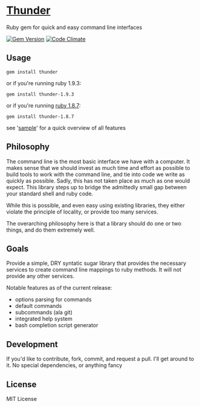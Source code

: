 [Thunder](http://stevenkaras.github.com/thunder)
=======
Ruby gem for quick and easy command line interfaces

[![Gem Version](https://badge.fury.io/rb/thunder.png)](http://badge.fury.io/rb/thunder)
[![Code Climate](https://codeclimate.com/github/stevenkaras/thunder.png)](https://codeclimate.com/github/stevenkaras/thunder)

Usage
-----

    gem install thunder

or if you're running ruby 1.9.3:

    gem install thunder-1.9.3

or if you're running [ruby 1.8.7](http://www.ruby-lang.org/en/news/2011/10/06/plans-for-1-8-7):

    gem install thunder-1.8.7

see '[sample](http://github.com/stevenkaras/thunder/blob/master/sample)' for a quick overview of all features

Philosophy
----------
The command line is the most basic interface we have with a computer. It makes sense that we should invest as much time and effort as possible to build tools to work with the command line, and tie into code we write as quickly as possible. Sadly, this has not taken place as much as one would expect. This library steps up to bridge the admittedly small gap between your standard shell and ruby code.

While this is possible, and even easy using existing libraries, they either violate the principle of locality, or provide too many services.

The overarching philosophy here is that a library should do one or two things, and do them extremely well.

Goals
-----
Provide a simple, DRY syntatic sugar library that provides the necessary services to create command line mappings to ruby methods. It will not provide any other services.

Notable features as of the current release:

  * options parsing for commands
  * default commands
  * subcommands (ala git)
  * integrated help system
  * bash completion script generator

Development
-----------
If you'd like to contribute, fork, commit, and request a pull. I'll get around to it. No special dependencies, or anything fancy

License
-------
MIT License
